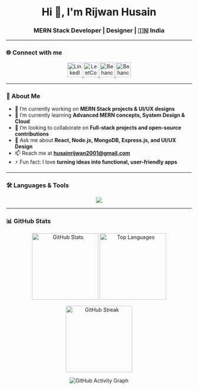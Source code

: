 <h1 align="center">Hi 👋, I'm Rijwan Husain</h1>
<h3 align="center">MERN Stack Developer | Designer | 🇮🇳 India</h3>

---

### 🌐 Connect with me
<p align="center">
  <a href="https://www.linkedin.com/in/rijwanln/" target="_blank">
    <img src="https://skillicons.dev/icons?i=linkedin" alt="LinkedIn" height="40" />
  </a>
  <a href="https://leetcode.com/u/__rijwan/" target="_blank">
    <img src="https://img.icons8.com/external-tal-revivo-color-tal-revivo/48/null/external-level-up-your-coding-skills-and-quickly-land-a-job-logo-color-tal-revivo.png" alt="LeetCode" height="40" />
  </a>
  <a href="https://www.behance.net/rijwanhusain" target="_blank">
    <img src="https://skillicons.dev/icons?i=behance" alt="Behance" height="40" />
  </a>
  <a href="https://www.behance.net/rijwanhusain" target="_blank">
    <img src="https://skillicons.dev/icons?i=behance" alt="Behance" height="40" />
  </a>
</p>

---

### 🚀 About Me
- 🔭 I’m currently working on **MERN Stack projects & UI/UX designs**  
- 🌱 I’m currently learning **Advanced MERN concepts, System Design & Cloud**  
- 👯 I’m looking to collaborate on **Full-stack projects and open-source contributions**  
- 💬 Ask me about **React, Node.js, MongoDB, Express.js, and UI/UX Design**  
- 📫 Reach me at **husainrijwan2001@gmail.com**  
- ⚡ Fun fact: I love **turning ideas into functional, user-friendly apps**  

---

### 🛠️ Languages & Tools
<p align="center">
  <img src="https://skillicons.dev/icons?i=js,react,nodejs,express,mongodb,c,cpp,figma,photoshop,illustrator,indesign,canva" />
</p>

---

### 📊 GitHub Stats
<p align="center">
  <img src="https://github-readme-stats.vercel.app/api?username=rijwanofficials&show_icons=true&theme=react&hide_border=true" alt="GitHub Stats" height="180" />
  <img src="https://github-readme-stats.vercel.app/api/top-langs/?username=rijwanofficials&layout=compact&theme=react&hide_border=true" alt="Top Languages" height="180" />
</p>

<p align="center">
  <img src="https://github-readme-streak-stats.herokuapp.com/?user=rijwanofficials&theme=react&hide_border=true" alt="GitHub Streak" height="180"/>
</p>

<p align="center">
  <img src="https://github-readme-activity-graph.vercel.app/graph?username=rijwanofficials&theme=react-dark&hide_border=true" alt="GitHub Activity Graph"/>
</p>
